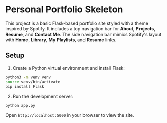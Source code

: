 # Personal Portfolio Skeleton

This project is a basic Flask-based portfolio site styled with a theme inspired by Spotify. It includes a top navigation bar for **About**, **Projects**, **Resume**, and **Contact Me**. The side navigation bar mimics Spotify's layout with **Home**, **Library**, **My Playlists**, and **Resume** links.

## Setup

1. Create a Python virtual environment and install Flask:

```bash
python3 -m venv venv
source venv/bin/activate
pip install Flask
```

2. Run the development server:

```bash
python app.py
```

Open `http://localhost:5000` in your browser to view the site.
